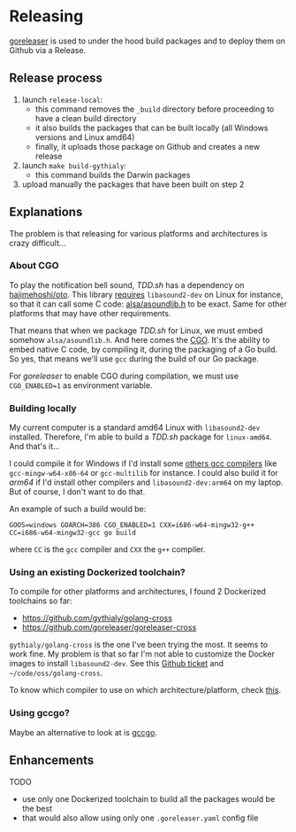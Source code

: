 # Releasing

[goreleaser](https://goreleaser.com) is used to under the hood build packages and to deploy them on Github via a Release.

## Release process

1. launch `release-local`:
   - this command removes the `_build` directory before proceeding to have a clean build directory
   - it also builds the packages that can be built locally (all Windows versions and Linux amd64)
   - finally, it uploads those package on Github and creates a new release
2. launch `make build-gythialy`:
   - this command builds the Darwin packages
3. upload manually the packages that have been built on step 2

## Explanations

The problem is that releasing for various platforms and architectures is crazy difficult...

### About CGO

To play the notification bell sound, _TDD.sh_ has a dependency on [hajimehoshi/oto](https://github.com/hajimehoshi/oto). This library [requires](https://github.com/hajimehoshi/oto#prerequisite) `libasound2-dev` on Linux for instance, so that it can call some C code: [alsa/asoundlib.h](https://github.com/hajimehoshi/oto/blob/main/driver_unix.go#L22) to be exact. Same for other platforms that may have other requirements.

That means that when we package _TDD.sh_ for Linux, we must embed somehow `alsa/asoundlib.h`. And here comes the [CGO](https://go.dev/blog/cgo). It's the ability to embed native C code, by compiling it, during the packaging of a Go build. So yes, that means we'll use `gcc` during the build of our Go package.

For _goreleaser_ to enable CGO during compilation, we must use `CGO_ENABLED=1` as environment variable. 

### Building locally

My current computer is a standard amd64 Linux with `libasound2-dev` installed. Therefore, I'm able to build a _TDD.sh_ package for `linux-amd64`. And that's it...

I could compile it for Windows if I'd install some [others gcc compilers](https://dh1tw.de/2019/12/cross-compiling-golang-cgo-projects/#get-a-cross-compiler) like `gcc-mingw-w64-x86-64` or `gcc-multilib` for instance. I could also build it for _arm64_ if I'd install other compilers and `libasound2-dev:arm64` on my laptop. But of course, I don't want to do that.

An example of such a build would be:
```
GOOS=windows GOARCH=386 CGO_ENABLED=1 CXX=i686-w64-mingw32-g++ CC=i686-w64-mingw32-gcc go build
```
where `CC` is the `gcc` compiler and `CXX` the `g++` compiler.

### Using an existing Dockerized toolchain?

To compile for other platforms and architectures, I found 2 Dockerized toolchains so far:
- https://github.com/gythialy/golang-cross
- https://github.com/goreleaser/goreleaser-cross

`gythialy/golang-cross` is the one I've been trying the most. It seems to work fine. My problem is that so far I'm not able to customize the Docker images to install `libasound2-dev`. See this [Github ticket](https://github.com/gythialy/golang-cross/issues/88) and `~/code/oss/golang-cross`.

To know which compiler to use on which architecture/platform, check [this](https://github.com/goreleaser/goreleaser-cross#supported-toolchainsplatforms).

### Using gccgo?

Maybe an alternative to look at is [gccgo](https://go.dev/doc/install/gccgo). 

## Enhancements

TODO
- use only one Dockerized toolchain to build all the packages would be the best
- that would also allow using only one `.goreleaser.yaml` config file

